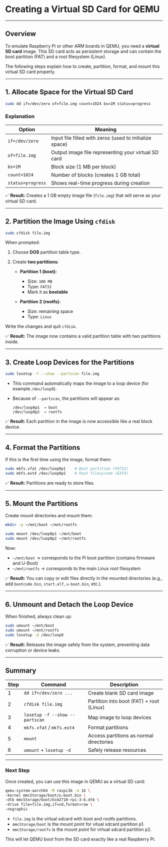 # Creating a Virtual SD Card for QEMU

---

## **Overview**

To emulate Raspberry Pi or other ARM boards in QEMU, you need a **virtual SD card** image.
This SD card acts as persistent storage and can contain the boot partition (FAT) and a root filesystem (Linux).

The following steps explain how to create, partition, format, and mount this virtual SD card properly.

---

## **1. Allocate Space for the Virtual SD Card**

```bash
sudo dd if=/dev/zero of=file.img count=1024 bs=1M status=progress
```

### **Explanation**

| Option            | Meaning                                                 |
| ----------------- | ------------------------------------------------------- |
| `if=/dev/zero`    | Input file filled with zeros (used to initialize space) |
| `of=file.img`     | Output image file representing your virtual SD card     |
| `bs=1M`           | Block size (1 MB per block)                             |
| `count=1024`      | Number of blocks (creates 1 GB total)                   |
| `status=progress` | Shows real-time progress during creation                |

✅ **Result:**
Creates a 1 GB empty image file (`file.img`) that will serve as your virtual SD card.

---

## **2. Partition the Image Using `cfdisk`**

```bash
sudo cfdisk file.img
```

When prompted:

1. Choose **DOS** partition table type.
2. Create **two partitions**:

   * **Partition 1 (boot):**

     * Size: `100 MB`
     * Type: `FAT32`
     * Mark it as **bootable**
   * **Partition 2 (rootfs):**

     * Size: remaining space
     * Type: `Linux`

Write the changes and quit `cfdisk`.

✅ **Result:**
The image now contains a valid partition table with two partitions inside.

---

## **3. Create Loop Devices for the Partitions**

```bash
sudo losetup -f --show --partscan file.img
```

* This command automatically maps the image to a loop device (for example `/dev/loop0`).
* Because of `--partscan`, the partitions will appear as:

  ```
  /dev/loop0p1  → boot
  /dev/loop0p2  → rootfs
  ```

✅ **Result:**
Each partition in the image is now accessible like a real block device.

---

## **4. Format the Partitions**

If this is the first time using the image, format them:

```bash
sudo mkfs.vfat /dev/loop0p1    # Boot partition (FAT32)
sudo mkfs.ext4 /dev/loop0p2    # Root filesystem (EXT4)
```

✅ **Result:**
Partitions are ready to store files.

---

## **5. Mount the Partitions**

Create mount directories and mount them:

```bash
mkdir -p ~/mnt/boot ~/mnt/rootfs

sudo mount /dev/loop0p1 ~/mnt/boot
sudo mount /dev/loop0p2 ~/mnt/rootfs
```

Now:

* `~/mnt/boot` → corresponds to the Pi boot partition (contains firmware and U-Boot)
* `~/mnt/rootfs` → corresponds to the main Linux root filesystem

✅ **Result:**
You can copy or edit files directly in the mounted directories (e.g., add `bootcode.bin`, `start.elf`, `u-boot.bin`, etc.).

---

## **6. Unmount and Detach the Loop Device**

When finished, always clean up:

```bash
sudo umount ~/mnt/boot
sudo umount ~/mnt/rootfs
sudo losetup -d /dev/loop0
```

✅ **Result:**
Releases the image safely from the system, preventing data corruption or device leaks.

---

## **Summary**

| Step | Command                        | Description                              |
| ---- | ------------------------------ | ---------------------------------------- |
| 1    | `dd if=/dev/zero ...`          | Create blank SD card image               |
| 2    | `cfdisk file.img`              | Partition into boot (FAT) + root (Linux) |
| 3    | `losetup -f --show --partscan` | Map image to loop devices                |
| 4    | `mkfs.vfat` / `mkfs.ext4`      | Format partitions                        |
| 5    | `mount`                        | Access partitions as normal directories  |
| 6    | `umount` + `losetup -d`        | Safely release resources                 |

---

### **Next Step**

Once created, you can use this image in QEMU as a virtual SD card:

```bash
qemu-system-aarch64 -M raspi3b -m 1G \
-kernel mmcStorage/boot/u-boot.bin \
-dtb mmcStorage/boot/bcm2710-rpi-3-b.dtb \
-drive file=file.img,if=sd,format=raw \
-nographic
```

- `file.img` is the virtual sdcard with boot and rootfs partitions.
- `mmcStorage/boot` is the mount point for vitual sdcard partition p1.
- `mmcStorage/rootfs` is the mount point for virtual sdcard partition p2.

This will let QEMU boot from the SD card exactly like a real Raspberry Pi.
